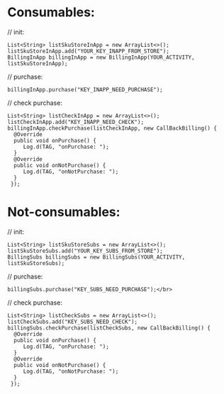 # Consumables:
  // init:
  
    List<String> listSkuStoreInApp = new ArrayList<>();
    listSkuStoreInApp.add("YOUR_KEY_INAPP_FROM_STORE");
    BillingInApp billingInApp = new BillingInApp(YOUR_ACTIVITY, listSkuStoreInApp);
  // purchase:
  
    billingInApp.purchase("KEY_INAPP_NEED_PURCHASE");
  // check purchase:

    List<String> listCheckInApp = new ArrayList<>();
    listCheckInApp.add("KEY_INAPP_NEED_CHECK");
    billingInApp.checkPurchase(listCheckInApp, new CallBackBilling() {
      @Override
      public void onPurchase() {
         Log.d(TAG, "onPurchase: ");
      }
      @Override
      public void onNotPurchase() {
         Log.d(TAG, "onNotPurchase: ");
      }
     });
  
# Not-consumables:
  // init:
  
    List<String> listSkuStoreSubs = new ArrayList<>();
    listSkuStoreSubs.add("YOUR_KEY_SUBS_FROM_STORE");
    BillingSubs billingSubs = new BillingSubs(YOUR_ACTIVITY, listSkuStoreSubs);
  // purchase:
  
    billingSubs.purchase("KEY_SUBS_NEED_PURCHASE");</br>
  // check purchase:
  
    List<String> listCheckSubs = new ArrayList<>();
    listCheckSubs.add("KEY_SUBS_NEED_CHECK");
    billingSubs.checkPurchase(listCheckSubs, new CallBackBilling() {
      @Override
      public void onPurchase() {
         Log.d(TAG, "onPurchase: ");
      }
      @Override
      public void onNotPurchase() {
         Log.d(TAG, "onNotPurchase: ");
      }
     });
